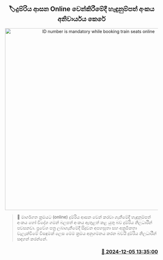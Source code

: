 <p align='center'><b><h2 align='center' title='ID number is mandatory while booking train seats online'>🏷දුම්රිය ආසන Online වෙන්කිරීමේදී හැඳුනුම්පත් අංකය අනිවාර්යය කෙරේ</h2></b></p>
<p align='center'><img src='https://helakuru.sgp1.cdn.digitaloceanspaces.com/esana/images/lib/train-22[1].jpg' width='600' alt='ID number is mandatory while booking train seats online'></p>

>📝 මාර්ගගත ක්‍රමයට (online) දුම්රිය ආසන වෙන් කරවා ගැනීමේදී හැඳුනුම්පත් අංකය හෝ විදේශ ගමන් බලපත් අංකය ඇතුළත් කළ යුතු බව දුම්රිය නිලධාරීන් පවසනවා.
ප්‍රවේශ පත්‍ර ලබාගැනීමේදී සිදුවන අපහසුතා සහ අක්‍රමිකතා වැලැක්වීමේ විසඳුමක් ලෙස මෙම ක්‍රමය අනුගමනය කරන බවයි දුම්රිය නිලධාරීන් සඳහන් කරන්නේ.


<h3 align='right'><a href='https://www.helakuru.lk/esana/p/105682/'>📅 2024-12-05 13:35:00</a></h3>
